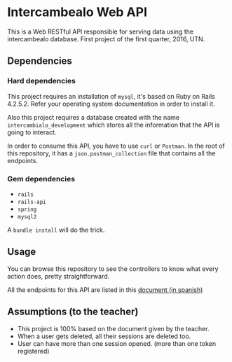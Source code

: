# Intercambealo Web API

This is a Web RESTful API responsible for serving data using the intercambealo database. First project of the first quarter, 2016, UTN.

## Dependencies

### Hard dependencies

This project requires an installation of `mysql`, it's based on Ruby on Rails 4.2.5.2. Refer your operating system documentation in order to install it.

Also this project requires a database created with the name `intercambialo_development`  which stores all the information that the API is going to interact.

In order to consume this API, you have to use `curl` or `Postman`. In the root of this repository, it has a `json.postman_collection` file that contains all the endpoints.

### Gem dependencies

- `rails`
- `rails-api`
- `spring`
- `mysql2`

A `bundle install` will do the trick.

## Usage

You can browse this repository to see the controllers to know what every action does, pretty straightforward.

All the endpoints for this API are listed in this [document (in spanish)](https://docs.google.com/document/d/1GmOaztoM78glrWnPtS5rfe6Lm7uoa0YfyzBNjnJjqUM/edit#heading=h.ahogvccw8p3x)

## Assumptions (to the teacher)

- This project is 100% based on the document given by the teacher.
- When a user gets deleted, all their sessions are deleted too.
- User can have more than one session opened. (more than one token registered)